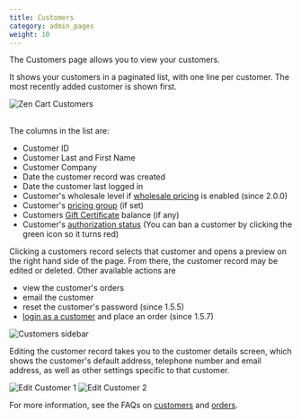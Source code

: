 ```yaml
---
title: Customers
category: admin_pages
weight: 10
---
```


The Customers page allows you to view your customers. 

It shows your customers in a paginated list, with one line per customer. 
The most recently added customer is shown first. 

<img src="/images/customers_list.png" alt="Zen Cart Customers" />
<br><br>

The columns in the list are: 

- Customer ID
- Customer Last and First Name 
- Customer Company 
- Date the customer record was created
- Date the customer last logged in 
- Customer's wholesale level if [wholesale pricing](/user/products/wholesale_pricing/) is enabled (since 2.0.0)
- Customer's [pricing group](/user/admin_pages/customers/group_pricing/) (if set) 
- Customers [Gift Certificate](/user/order_total/gift_certificates/) balance (if any)
- Customer's [authorization status](/user/orders/customer_approval/) (You can ban a customer by clicking the green icon so it turns red)
 
Clicking a customers record selects that customer and opens a preview on the right hand side of the page.  From there, the customer record may be edited or deleted.  Other available actions are 

- view the customer's orders
- email the customer
- reset the customer's password (since 1.5.5) 
- [login as a customer](/user/running/login_as_customer/) and place an order (since 1.5.7) 

![Customers sidebar](/images/customers_sidebar.png)

Editing the customer record takes you to the customer details screen, which shows the customer's default address, telephone number and email address, as well as other settings specific to that customer. 

![Edit Customer 1](/images/edit_customer_1.gif)
![Edit Customer 2](/images/edit_customer_2.gif)


For more information, see the FAQs on [customers](/user/admin_pages/customers/) and [orders](/user/orders/). 
